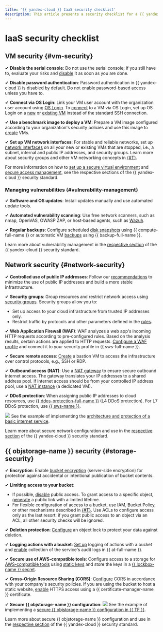 ```yaml
---
title: '{{ yandex-cloud }} IaaS security checklist'
description: This article presents a security checklist for a {{ yandex-cloud }} based network, VM, and {{ objstorage-name }}.
---
```


# IaaS security checklist

## VM security {#vm-security}

✔ **Disable the serial console**: Do not use the serial console; if you still have to, evaluate your risks and [disable](../../compute/operations/serial-console/disable.md) it as soon as you are done.

✔ **Disable password authentication**: Password authentication in {{ yandex-cloud }} is disabled by default. Do not enable password-based access unless you have to.

✔ **Connect via OS Login**: Link your VM user account with the organization user account using [OS Login](../../organization/concepts/os-login.md). To [connect](../../compute/operations/vm-connect/os-login.md) to a VM via OS Login, set up OS Login on a [new](../../compute/operations/vm-connect/os-login-create-vm.md) or [existing VM](../../compute/operations/vm-connect/enable-os-login.md) instead of the standard SSH connection.

✔ **Use a benchmark image to deploy a VM**: Prepare a VM image configured according to your organization's security policies and use this image to [create](../../compute/operations/vm-create/create-from-user-image.md) VMs.


✔ **Set up VM network interfaces**: For stable and reliable networks, set up [network interfaces](../../vpc/concepts/network.md) on all your new or existing VMs that are stopped, i.e., a subnet, internal and public IP addresses, and security groups. Learn more about security groups and other VM networking concepts in [{#T}](#network-security).

For more information on how to [set up a secure virtual environment](../standard/virtualenv-safe-config.md#serial-console) and [secure access management](../standard/authentication.md), see the respective sections of the {{ yandex-cloud }} security standard.

### Managing vulnerabilities {#vulnerability-management}

✔ **Software and OS updates**: Install updates manually and use automated update tools.

✔ **Automated vulnerability scanning**: Use free network scanners, such as nmap, OpenVAS, OWASP ZAP, or host-based agents, such as [Wazuh](/marketplace/products/opennix/wazuh).

✔ **Regular backups**: Configure scheduled [disk snapshots](../../compute/operations/snapshot-control/create-schedule.md) using {{ compute-full-name }} or automatic VM [backups](../../backup/quickstart.md) using {{ backup-full-name }}.

Learn more about vulnerability management in the [respective section](../standard/vulnerabilities.md) of the {{ yandex-cloud }} security standard.

## Network security {#network-security}

✔ **Controlled use of public IP addresses**: Follow our [recommendations](../../vpc/best-practices/public-ip-recommendations.md) to minimize the use of public IP addresses and build a more stable infrastructure.

✔ **Security groups**: Group resources and restrict network access using [security groups](../../vpc/operations/security-group-create.md). Security groups allow you to:

  * Set up access to your cloud infrastructure from trusted IP addresses only.
  * Restrict traffic by protocols and other parameters defined in the [rules](../../vpc/concepts/security-groups.md#security-groups-rules).

✔ **Web Application Firewall (WAF)**: WAF analyzes a web app's incoming HTTP requests according to pre-configured rules. Based on the analysis results, certain actions are applied to HTTP requests. [Configure a WAF profile](../../smartwebsecurity/quickstart/quickstart-waf.md) and connect it to your security profile in {{ sws-full-name }}.

✔ **Secure remote access**: [Create](../../tutorials/routing/bastion.md) a bastion VM to access the infrastructure over control protocols, e.g., SSH or RDP.

✔ **Outbound access (NAT)**: Use a [NAT gateway](../../vpc/concepts/gateways.md#nat-gateway) to ensure secure outbound internet access. The gateway translates your IP addresses to a shared address pool. If internet access should be from your controlled IP address pool, use a [NAT instance](../../tutorials/routing/nat-instance/console.md#create-nat-instance) (a dedicated VM).

✔ **DDoS protection**: When assigning public IP addresses to cloud resources, use [{{ ddos-protection-full-name }}](../../vpc/ddos-protection/index.md) (L4 DDoS protection). For L7 DDoS protection, use [{{ sws-name }}](../../smartwebsecurity/index.yaml).

  ![](../../_assets/overview/solution-library-icon.svg) See the example of implementing the [architecture and protection of a basic internet service](../../vpc/tutorials/web-service.md).

Learn more about secure network configuration and use in the [respective section](../standard/network-security.md) of the {{ yandex-cloud }} security standard.

## {{ objstorage-name }} security {#storage-security}

✔ **Encryption**: Enable [bucket encryption](../../storage/operations/buckets/encrypt.md) (server-side encryption) for protection against accidental or intentional publication of bucket contents.

✔ **Limiting access to your bucket**:

   * If possible, [disable](../../storage/operations/buckets/bucket-availability.md#close-public-access) public access. To grant access to a specific object, [generate](../../storage/operations/objects/link-for-download.md) a public link with a limited lifetime.
   * For flexible configuration of access to a bucket, use IAM, Bucket Policy, or other mechanisms described in [{#T}](../../storage/security/overview.md). Use ACLs to configure access only as the last resort: if you grant public access to an object via an ACL, all other security checks will be ignored.


✔ **Deletion protection**: [Configure](../../storage/operations/buckets/configure-object-lock.md) an object lock to protect your data against deletion.

✔ **Logging actions with a bucket**: [Set up](../../storage/operations/buckets/enable-logging.md) logging of actions with a bucket and [enable](../../audit-trails/concepts/events-data-plane.md#objstorage) collection of the service's audit logs in {{ at-full-name }}.

✔ **Secure use of AWS-compatible tools**: Configure access to a storage for [AWS-compatible tools](../../storage/tools/index.md) using [static keys](../../iam/operations/sa/create-access-key.md) and store the keys in a [{{ lockbox-name }} secret](../../iam/tutorials/static-key-in-lockbox.md).

✔ **Cross-Origin Resource Sharing (CORS)**: [Configure](../../storage/operations/buckets/cors.md) CORS in accordance with your company's security policies. If you are using the bucket to host a static website, [enable](../../storage/operations/hosting/certificate.md#cert-manager) HTTPS access using a {{ certificate-manager-name }} certificate.

✔ **Secure {{ objstorage-name }} configuration**:
  ![](../../_assets/overview/solution-library-icon.svg) See the example of implementing a [secure {{ objstorage-name }} configuration in {{ TF }}](https://github.com/yandex-cloud-examples/yc-s3-secure-bucket).

Learn more about secure {{ objstorage-name }} configuration and use in the [respective section](../standard/virtualenv-safe-config.md#objstorage) of the {{ yandex-cloud }} security standard.
